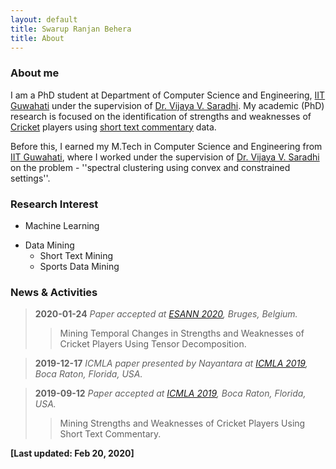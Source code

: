```yaml
---
layout: default
title: Swarup Ranjan Behera
title: About
---
```


<p><h3>About me</h3></p>

I am a PhD student at Department of Computer Science and Engineering, [IIT Guwahati](https://www.iitg.ac.in/) under the supervision of [Dr. Vijaya V. Saradhi](https://www.iitg.ac.in/saradhi/personal.html). My academic (PhD) research is focused on the identification of strengths and weaknesses of [Cricket](https://en.wikipedia.org/wiki/Cricket) players using [short text commentary](https://www.espncricinfo.com/story/_/id/21842785/siddhartha-vaidyanathan-online-cricket-text-commentary-pioneer-robert-elz) data. 

Before this, I earned my M.Tech in Computer Science and Engineering from [IIT Guwahati](https://www.iitg.ac.in/), where I worked under the supervision of [Dr. Vijaya V. Saradhi](https://www.iitg.ac.in/saradhi/personal.html) on the problem - ''spectral clustering using convex and constrained settings''.

<p><h3>Research Interest</h3></p>

* Machine Learning
+ Data Mining
  - Short Text Mining
  - Sports Data Mining

<p><h3>News & Activities</h3></p>

> **2020-01-24** *Paper accepted at [ESANN 2020](https://www.esann.org/), Bruges, Belgium.*
  >> Mining Temporal Changes in Strengths and Weaknesses of Cricket Players Using Tensor Decomposition.
  
> **2019-12-17** *ICMLA paper presented by Nayantara at [ICMLA 2019](https://www.icmla-conference.org), Boca Raton, Florida, USA.*
  
> **2019-09-12** *Paper accepted at [ICMLA 2019](https://www.icmla-conference.org), Boca Raton, Florida, USA.*
  >> Mining Strengths and Weaknesses of Cricket Players Using Short Text Commentary.


**[Last updated: Feb 20, 2020]**
